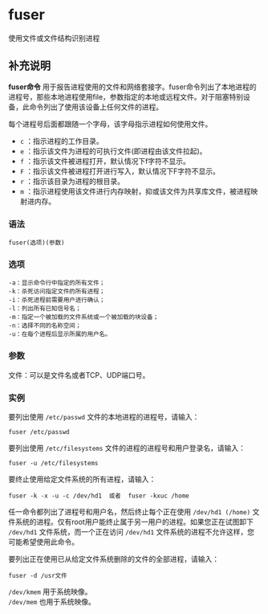 #  fuser

使用文件或文件结构识别进程

##  补充说明

**fuser命令**
用于报告进程使用的文件和网络套接字。fuser命令列出了本地进程的进程号，那些本地进程使用file，参数指定的本地或远程文件。对于阻塞特别设备，此命令列出了使用该设备上任何文件的进程。

每个进程号后面都跟随一个字母，该字母指示进程如何使用文件。

  * ` c ` ：指示进程的工作目录。 
  * ` e ` ：指示该文件为进程的可执行文件(即进程由该文件拉起)。 
  * ` f ` ：指示该文件被进程打开，默认情况下f字符不显示。 
  * ` F ` ：指示该文件被进程打开进行写入，默认情况下F字符不显示。 
  * ` r ` ：指示该目录为进程的根目录。 
  * ` m ` ：指示进程使用该文件进行内存映射，抑或该文件为共享库文件，被进程映射进内存。 

###  语法

    
    
    fuser(选项)(参数)
    

###  选项

    
    
    -a：显示命令行中指定的所有文件；
    -k：杀死访问指定文件的所有进程；
    -i：杀死进程前需要用户进行确认；
    -l：列出所有已知信号名；
    -m：指定一个被加载的文件系统或一个被加载的块设备；
    -n：选择不同的名称空间；
    -u：在每个进程后显示所属的用户名。
    

###  参数

文件：可以是文件名或者TCP、UDP端口号。

###  实例

要列出使用 ` /etc/passwd ` 文件的本地进程的进程号，请输入：

    
    
    fuser /etc/passwd
    

要列出使用 ` /etc/filesystems ` 文件的进程的进程号和用户登录名，请输入：

    
    
    fuser -u /etc/filesystems
    

要终止使用给定文件系统的所有进程，请输入：

    
    
    fuser -k -x -u -c /dev/hd1  或者  fuser -kxuc /home
    

任一命令都列出了进程号和用户名，然后终止每个正在使用 ` /dev/hd1 (/home) `
文件系统的进程。仅有root用户能终止属于另一用户的进程。如果您正在试图卸下 ` /dev/hd1 ` 文件系统，而一个正在访问 ` /dev/hd1 `
文件系统的进程不允许这样，您可能希望使用此命令。

要列出正在使用已从给定文件系统删除的文件的全部进程，请输入：

    
    
    fuser -d /usr文件
    

` /dev/kmem ` 用于系统映像。  
` /dev/mem ` 也用于系统映像。

